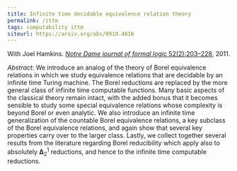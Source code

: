 ```yaml
---
title: Infinite time decidable equivalence relation theory
permalink: /ittm
tags: computability ittm
siteurl: https://arxiv.org/abs/0910.4616
---
```


With Joel Hamkins. [*Notre Dame journal of formal logic* 52(2):203–228](https://dx.doi.org/10.1215/00294527-1306199), 2011.<!--more-->

*Abstract*: We introduce an analog of the theory of Borel equivalence relations in which we study equivalence relations that are decidable by an infinite time Turing machine. The Borel reductions are replaced by the more general class of infinite time computable functions.  Many basic aspects of the classical theory remain intact, with the added bonus that it becomes sensible to study some special equivalence relations whose complexity is beyond Borel or even analytic.  We also introduce an infinite time generalization of the countable Borel equivalence relations, a key subclass of the Borel equivalence relations, and again show that several key properties carry over to the larger class.  Lastly, we collect together several results from the literature regarding Borel reducibility which apply also to absolutely $\mathbf{\Delta}^1_2$ reductions, and hence to the infinite time computable reductions.
